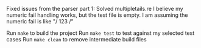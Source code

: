 Fixed issues from the parser part 1:
    Solved multipletails.re
    I believe my numeric fail handling works, but the test file is empty. I am assuming the numeric fail is like "/ 123 /"

Run `make` to build the project
Run `make test` to test against my selected test cases
Run `make clean` to remove intermediate build files